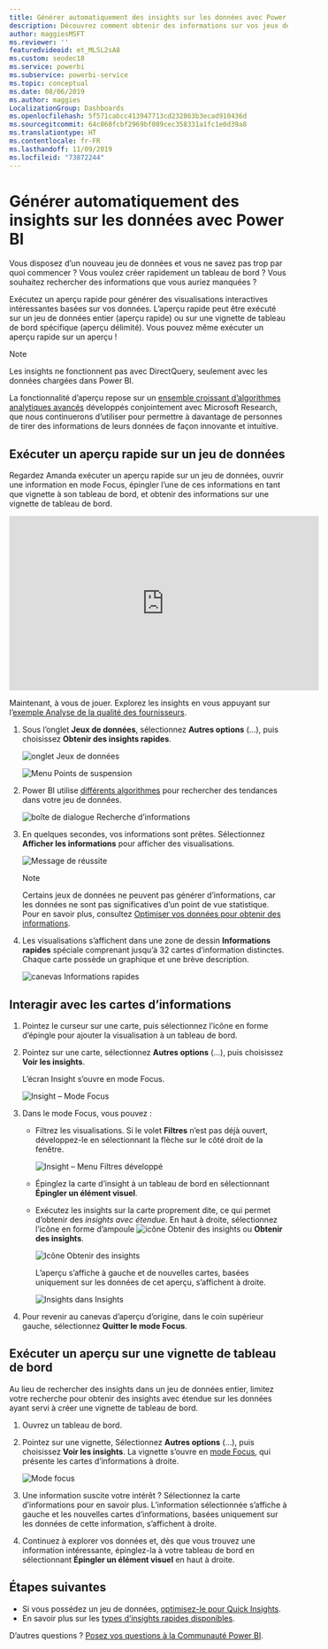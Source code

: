 ```yaml
---
title: Générer automatiquement des insights sur les données avec Power BI
description: Découvrez comment obtenir des informations sur vos jeux de données et vignettes de tableaux de bord.
author: maggiesMSFT
ms.reviewer: ''
featuredvideoid: et_MLSL2sA8
ms.custom: seodec18
ms.service: powerbi
ms.subservice: powerbi-service
ms.topic: conceptual
ms.date: 08/06/2019
ms.author: maggies
LocalizationGroup: Dashboards
ms.openlocfilehash: 5f571cabcc413947713cd232863b3ecad910436d
ms.sourcegitcommit: 64c860fcbf2969bf089cec358331a1fc1e0d39a8
ms.translationtype: HT
ms.contentlocale: fr-FR
ms.lasthandoff: 11/09/2019
ms.locfileid: "73872244"
---
```

# <a name="generate-data-insights-automatically-with-power-bi"></a>Générer automatiquement des insights sur les données avec Power BI
Vous disposez d’un nouveau jeu de données et vous ne savez pas trop par quoi commencer ?  Vous voulez créer rapidement un tableau de bord ?  Vous souhaitez rechercher des informations que vous auriez manquées ?

Exécutez un aperçu rapide pour générer des visualisations interactives intéressantes basées sur vos données. L’aperçu rapide peut être exécuté sur un jeu de données entier (aperçu rapide) ou sur une vignette de tableau de bord spécifique (aperçu délimité). Vous pouvez même exécuter un aperçu rapide sur un aperçu !

> [!NOTE]
> Les insights ne fonctionnent pas avec DirectQuery, seulement avec les données chargées dans Power BI.
> 

La fonctionnalité d’aperçu repose sur un [ensemble croissant d’algorithmes analytiques avancés](service-insight-types.md) développés conjointement avec Microsoft Research, que nous continuerons d’utiliser pour permettre à davantage de personnes de tirer des informations de leurs données de façon innovante et intuitive.

## <a name="run-quick-insights-on-a-dataset"></a>Exécuter un aperçu rapide sur un jeu de données
Regardez Amanda exécuter un aperçu rapide sur un jeu de données, ouvrir une information en mode Focus, épingler l’une de ces informations en tant que vignette à son tableau de bord, et obtenir des informations sur une vignette de tableau de bord.

<iframe width="560" height="315" src="https://www.youtube.com/embed/et_MLSL2sA8" frameborder="0" allowfullscreen></iframe>


Maintenant, à vous de jouer. Explorez les insights en vous appuyant sur l’[exemple Analyse de la qualité des fournisseurs](sample-supplier-quality.md).

1. Sous l’onglet **Jeux de données**, sélectionnez **Autres options** (...), puis choisissez **Obtenir des insights rapides**.
   
    ![onglet Jeux de données](media/service-insights/power-bi-ellipses.png)
   
    ![Menu Points de suspension](media/service-insights/power-bi-tab.png)
2. Power BI utilise [différents algorithmes](service-insight-types.md) pour rechercher des tendances dans votre jeu de données.
   
    ![boîte de dialogue Recherche d’informations](media/service-insights/pbi_autoinsightssearching.png)
3. En quelques secondes, vos informations sont prêtes.  Sélectionnez **Afficher les informations** pour afficher des visualisations.
   
    ![Message de réussite](media/service-insights/pbi_autoinsightsuccess.png)
   
    > [!NOTE]
    > Certains jeux de données ne peuvent pas générer d’informations, car les données ne sont pas significatives d’un point de vue statistique.  Pour en savoir plus, consultez [Optimiser vos données pour obtenir des informations](service-insights-optimize.md).
    > 
    
4. Les visualisations s’affichent dans une zone de dessin **Informations rapides** spéciale comprenant jusqu’à 32 cartes d’information distinctes. Chaque carte possède un graphique et une brève description.
   
    ![canevas Informations rapides](media/service-insights/power-bi-insights.png)

## <a name="interact-with-the-insight-cards"></a>Interagir avec les cartes d’informations

1. Pointez le curseur sur une carte, puis sélectionnez l’icône en forme d’épingle pour ajouter la visualisation à un tableau de bord.

2. Pointez sur une carte, sélectionnez **Autres options** (...), puis choisissez **Voir les insights**. 

    L’écran Insight s’ouvre en mode Focus.
   
    ![Insight – Mode Focus](media/service-insights/power-bi-insight-focus.png)
3. Dans le mode Focus, vous pouvez :
   
   * Filtrez les visualisations. Si le volet **Filtres** n’est pas déjà ouvert, développez-le en sélectionnant la flèche sur le côté droit de la fenêtre.

       ![Insight – Menu Filtres développé](media/service-insights/power-bi-insights-filter-new.png)
   * Épinglez la carte d’insight à un tableau de bord en sélectionnant **Épingler un élément visuel**.
   * Exécutez les insights sur la carte proprement dite, ce qui permet d’obtenir des *insights avec étendue*. En haut à droite, sélectionnez l’icône en forme d’ampoule ![icône Obtenir des insights](media/service-insights/power-bi-bulb-icon.png) ou **Obtenir des insights**.
     
       ![Icône Obtenir des insights](media/service-insights/pbi-autoinsights-tile.png)
     
     L’aperçu s’affiche à gauche et de nouvelles cartes, basées uniquement sur les données de cet aperçu, s’affichent à droite.
     
       ![Insights dans Insights](media/service-insights/power-bi-insights-on-insights-new.png)
4. Pour revenir au canevas d’aperçu d’origine, dans le coin supérieur gauche, sélectionnez **Quitter le mode Focus**.

## <a name="run-insights-on-a-dashboard-tile"></a>Exécuter un aperçu sur une vignette de tableau de bord
Au lieu de rechercher des insights dans un jeu de données entier, limitez votre recherche pour obtenir des insights avec étendue sur les données ayant servi à créer une vignette de tableau de bord. 

1. Ouvrez un tableau de bord.
2. Pointez sur une vignette, Sélectionnez **Autres options** (...), puis choisissez **Voir les insights**. La vignette s’ouvre en [mode Focus](service-focus-mode.md), qui présente les cartes d’informations à droite.    
   
    ![Mode focus](media/service-insights/pbi-insights-tile.png)    
3. Une information suscite votre intérêt ? Sélectionnez la carte d’informations pour en savoir plus. L’information sélectionnée s’affiche à gauche et les nouvelles cartes d’informations, basées uniquement sur les données de cette information, s’affichent à droite.    
4. Continuez à explorer vos données et, dès que vous trouvez une information intéressante, épinglez-la à votre tableau de bord en sélectionnant **Épingler un élément visuel** en haut à droite.

## <a name="next-steps"></a>Étapes suivantes
- Si vous possédez un jeu de données, [optimisez-le pour Quick Insights](service-insights-optimize.md).
- En savoir plus sur les [types d’insights rapides disponibles](service-insight-types.md).

D’autres questions ? [Posez vos questions à la Communauté Power BI](https://community.powerbi.com/).

